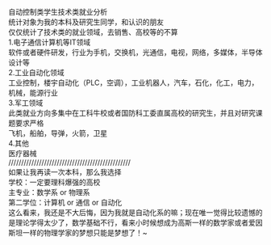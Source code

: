 自动控制类学生技术类就业分析<br>统计对象为我的本科及研究生同学，和认识的朋友<br>仅仅统计了技术类的就业领域，去销售、高校等的不算<br>1.电子通信计算机等IT领域<br>软件或者硬件研发，行业为手机，交换机，光通信，电视，网络，多媒体，半导体设计等<br>2.工业自动化领域<br>工业控制，楼宇自动化（PLC，空调），工业机器人，汽车，石化，化工，电力，机械，能源行业<br>3.军工领域<br>此类就业方向多集中在工科牛校或者国防科工委直属高校的研究生，并且对研究课题要求严格<br>飞机，船舶，导弹，火箭，卫星<br>4.其他<br>医疗器械<br>////////////////////////////////////////////////<br>如果让我再读一次本科，那么我选择<br>学校：一定要理科爆强的高校<br>主专业：数学系 or 物理系 <br>第二学位：计算机 or 通信 or 自动化<br>这么看来，我还是不大后悔，因为我就是自动化系的嘛；现在唯一觉得比较遗憾的是理论学得太少了，数学基础不行，看来小时候想成为高斯一样的数学家或者爱因斯坦一样的物理学家的梦想只能是梦想了！~ 
